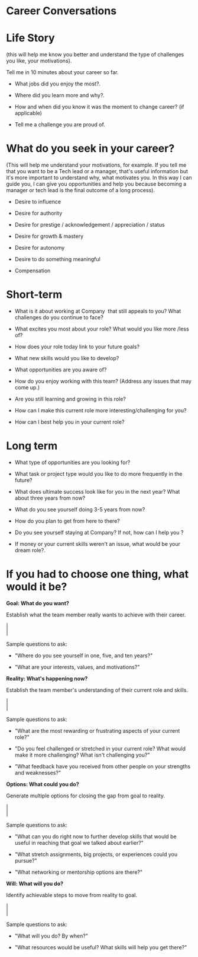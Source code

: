 # Career Conversations

Life Story
==========

(this will help me know you better and understand the type of challenges you like, your motivations).

Tell me in 10 minutes about your career so far. 

-   What jobs did you enjoy the most?.

-   Where did you learn more and why?.

-   How and when did you know it was the moment to change career? (if applicable)

-   Tell me a challenge you are proud of.

What do you seek in your career?
==========

(This will help me understand your motivations, for example. If you tell me that you want to be a Tech lead or a manager, that's useful information but it's more important to understand why, what motivates you. In this way I can guide you, I can give you opportunities and help you because becoming a manager or tech lead is the final outcome of a long process).

-   Desire to influence

-   Desire for authority

-   Desire for prestige / acknowledgement / appreciation / status

-   Desire for growth & mastery

-   Desire for autonomy

-   Desire to do something meaningful

-   Compensation

Short-term
==========

-   What is it about working at Company  that still appeals to you? What challenges do you continue to face?

-   What excites you most about your role? What would you like more /less of?

-   How does your role today link to your future goals?

-   What new skills would you like to develop?

-   What opportunities are you aware of?

-   How do you enjoy working with this team? (Address any issues that may come up.)

-   Are you still learning and growing in this role?

-   How can I make this current role more interesting/challenging for you? 

-   How can I best help you in your current role?

Long term 
==========

-   What type of opportunities are you looking for?

-   What task or project type would you like to do more frequently in the future?

-   What does ultimate success look like for you in the next year? What about three years from now?

-   What do you see yourself doing 3-5 years from now? 

-   How do you plan to get from here to there?

-   Do you see yourself staying at Company? If not, how can I help you ?

-   If money or your current skills weren't an issue, what would be your dream role?.

If you had to choose one thing, what would it be?
==========

**Goal: What do you want?**

Establish what the team member really wants to achieve with their career.

|\
 |

Sample questions to ask:

-   "Where do you see yourself in one, five, and ten years?"

-   "What are your interests, values, and motivations?"

**Reality: What's happening now?** 

Establish the team member's understanding of their current role and skills.

|\
 |

Sample questions to ask:

-   "What are the most rewarding or frustrating aspects of your current role?"

-   "Do you feel challenged or stretched in your current role? What would make it more challenging? What isn't challenging you?"

-   "What feedback have you received from other people on your strengths and weaknesses?"

**Options: What could you do?** 

Generate multiple options for closing the gap from goal to reality.

|\
 |

Sample questions to ask:

-   "What can you do right now to further develop skills that would be useful in reaching that goal we talked about earlier?"

-   "What stretch assignments, big projects, or experiences could you pursue?"

-   "What networking or mentorship options are there?"

**Will: What will you do?**

Identify achievable steps to move from reality to goal.

|\
 |

Sample questions to ask: 

-   "What will you do? By when?"

-   "What resources would be useful? What skills will help you get there?"
